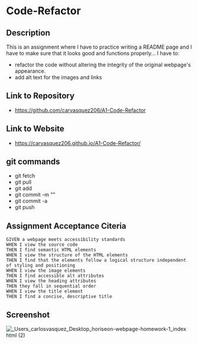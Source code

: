 # Code-Refactor

## Description
This is an assignment where I have to practice writing a README page and I have to make sure that it looks good and functions properly...
I have to: 
- refactor the code without altering the integrity of the original webpage's appearance.
- add alt text for the images and links 

## Link to Repository
- https://github.com/carvasquez206/A1-Code-Refactor

## Link to Website
- https://carvasquez206.github.io/A1-Code-Refactor/

## git commands
- git fetch
- git pull
- git add
- git commit -m ""
- git commit -a
- git push

## Assignment Acceptance Citeria
```
GIVEN a webpage meets accessibility standards
WHEN I view the source code
THEN I find semantic HTML elements
WHEN I view the structure of the HTML elements
THEN I find that the elements follow a logical structure independent of styling and positioning
WHEN I view the image elements
THEN I find accessible alt attributes
WHEN I view the heading attributes
THEN they fall in sequential order
WHEN I view the title element
THEN I find a concise, descriptive title
```

## Screenshot
![_Users_carlosvasquez_Desktop_horiseon-webpage-homework-1_index html (2)](https://user-images.githubusercontent.com/63617482/129132221-b1e5c2fc-7a8d-4feb-bff1-0a294bea3030.png)
